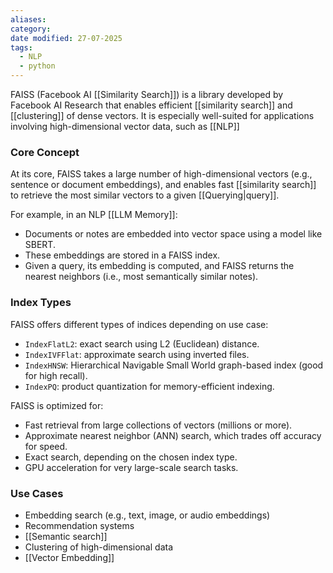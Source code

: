 ```yaml
---
aliases: 
category: 
date modified: 27-07-2025
tags:
  - NLP
  - python
---
```

FAISS (Facebook AI [[Similarity Search]]) is a library developed by Facebook AI Research that enables efficient [[similarity search]] and [[clustering]] of dense vectors. It is especially well-suited for applications involving high-dimensional vector data, such as [[NLP]]
### Core Concept

At its core, FAISS takes a large number of high-dimensional vectors (e.g., sentence or document embeddings), and enables fast [[similarity search]] to retrieve the most similar vectors to a given [[Querying|query]].

For example, in an NLP [[LLM Memory]]:
- Documents or notes are embedded into vector space using a model like SBERT.
- These embeddings are stored in a FAISS index.
- Given a query, its embedding is computed, and FAISS returns the nearest neighbors (i.e., most semantically similar notes).
### Index Types

FAISS offers different types of indices depending on use case:
- `IndexFlatL2`: exact search using L2 (Euclidean) distance.
- `IndexIVFFlat`: approximate search using inverted files.
- `IndexHNSW`: Hierarchical Navigable Small World graph-based index (good for high recall).
- `IndexPQ`: product quantization for memory-efficient indexing.

FAISS is optimized for:
- Fast retrieval from large collections of vectors (millions or more).
- Approximate nearest neighbor (ANN) search, which trades off accuracy for speed.
- Exact search, depending on the chosen index type.
- GPU acceleration for very large-scale search tasks.
### Use Cases

- Embedding search (e.g., text, image, or audio embeddings)
- Recommendation systems
- [[Semantic search]]
- Clustering of high-dimensional data
- [[Vector Embedding]]
